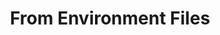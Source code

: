 ---
title: "From Environment Files"
linkTitle: "From Environment Files"
weight: 3
type: docs
description: >
    Using ConfigMaps From Environment Files
---